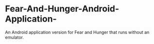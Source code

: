 # Fear-And-Hunger-Android-Application-
An Android application version for Fear and Hunger that runs without an emulator.
